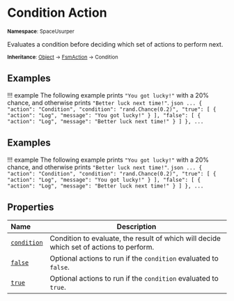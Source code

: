 # Condition Action

<small>**Namespace**: SpaceUsurper</small>

Evaluates a condition before deciding which set of actions to perform next.

<small>**Inheritance**: [Object](https://docs.microsoft.com/en-us/dotnet/api/system.object?view=netframework-4.5) → [FsmAction](FsmAction.md) → Condition</small>

## Examples

!!! example
    The following example prints `"You got lucky!"` with a 20% chance, and
    otherwise prints `"Better luck next time!"`.
    ``` json
    ...
    { "action": "Condition", "condition": "rand.Chance(0.2)",
        "true": [
            { "action": "Log", "message": "You got lucky!" }
        ],
        "false": [
            { "action": "Log", "message": "Better luck next time!" }
        ]
    },
    ...
    ```

## Examples

!!! example
    The following example prints `"You got lucky!"` with a 20% chance, and
    otherwise prints `"Better luck next time!"`.
    ``` json
    ...
    { "action": "Condition", "condition": "rand.Chance(0.2)",
        "true": [
            { "action": "Log", "message": "You got lucky!" }
        ],
        "false": [
            { "action": "Log", "message": "Better luck next time!" }
        ]
    },
    ...
    ```

## Properties

<div markdown="1" class="member-table">

| Name | Description |
| :--- | ----------- |
| [`condition`](Condition/condition.md) | Condition to evaluate, the result of which will decide which set of actions to perform. | 
| [`false`](Condition/false.md) | Optional actions to run if the `condition` evaluated to `false`. | 
| [`true`](Condition/true.md) | Optional actions to run if the `condition` evaluated to `true`. | 

</div>

